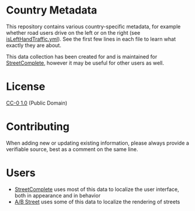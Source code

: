 # Country Metadata

This repository contains various country-specific metadata, for example whether road users drive on the left or on the right (see [isLeftHandTraffic.yml](https://github.com/streetcomplete/countrymetadata/data/isLeftHandTraffic.yml)). See the first few lines in each file to learn what exactly they are about.

This data collection has been created for and is maintained for [StreetComplete](https://github.com/streetcomplete/StreetComplete/), however it may be useful for other users as well.

# License

[CC-0 1.0](https://creativecommons.org/publicdomain/zero/1.0/) (Public Domain)

# Contributing

When adding new or updating existing information, please always provide a verifiable source, best as a comment on the same line.

# Users

- [StreetComplete](https://github.com/streetcomplete/StreetComplete/) uses most of this data to localize the user interface, both in appearance and in behavior
- [A/B Street](https://github.com/a-b-street/abstreet) uses some of this data to localize the rendering of streets
